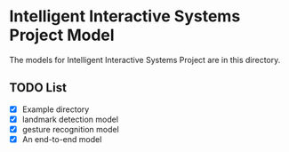 # Intelligent Interactive Systems Project Model
The models for Intelligent Interactive Systems Project are in this directory. 

## TODO List
 - [x] Example directory
 - [x] landmark detection model
 - [x] gesture recognition model
 - [x] An end-to-end model